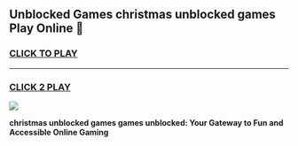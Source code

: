 
## Unblocked Games christmas unblocked games Play Online 👋
<h3>
<a href="https://news.freeplayer.one?title=christmas_unblocked_games&ref=17F">CLICK TO PLAY</a></h3>
<hr>

<h3>
<a href="https://news.freeplayer.one?title=christmas_unblocked_games&ref=17F">CLICK 2 PLAY</a>
  
</h3>

<a href="https://news.freeplayer.one?title=christmas_unblocked_games&ref=17F/"><img src="https://clearcache.store/games.png"></a>


**christmas unblocked games games unblocked: Your Gateway to Fun and Accessible Online Gaming**
